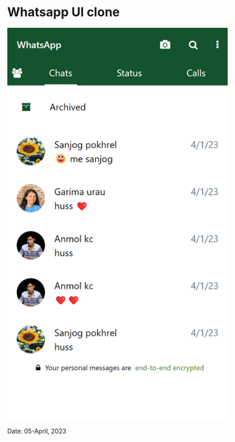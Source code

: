 # Whatsapp UI clone 

![UI screenshot](output.png?raw=true "Created by Garima Bhattarai")

Date: 05-April, 2023